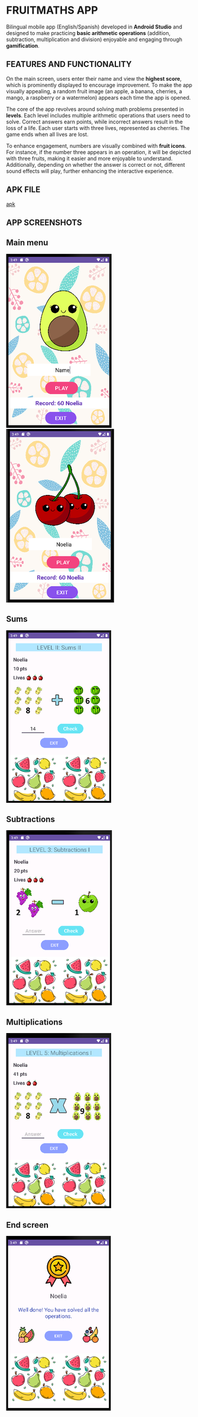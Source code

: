 # FRUITMATHS APP

Bilingual mobile app (English/Spanish) developed in **Android Studio** and designed to make practicing **basic arithmetic operations** (addition, subtraction, multiplication and division) enjoyable and engaging through **gamification**.

## FEATURES AND FUNCTIONALITY

On the main screen, users enter their name and view the **highest score**, which is prominently displayed to encourage improvement. To make the app visually appealing, a random fruit image (an apple, a banana, cherries, a mango, a raspberry or a watermelon) appears each time the app is opened.

The core of the app revolves around solving math problems presented in **levels**. Each level includes multiple arithmetic operations that users need to solve. Correct answers earn points, while incorrect answers result in the loss of a life. Each user starts with three lives, represented as cherries. The game ends when all lives are lost.

To enhance engagement, numbers are visually combined with **fruit icons**. For instance, if the number three appears in an operation, it will be depicted with three fruits, making it easier and more enjoyable to understand. Additionally, depending on whether the answer is correct or not, different sound effects will play, further enhancing the interactive experience.

## APK FILE

[apk](https://www.mediafire.com/file/lgnffr5yrmy15ul/app-debug.apk/file)

## APP SCREENSHOTS

## Main menu

![ Main menu](/images/Avocado.png)
![ Main menu](/images/Cherries.png)

## Sums

![Sums](/images/Sums.png)

## Subtractions

![Subtractions](/images/Substractions.png)

## Multiplications

![Multiplications](/images/Multiplications.png)

## End screen

![End screen](/images/Congratulations.png)

